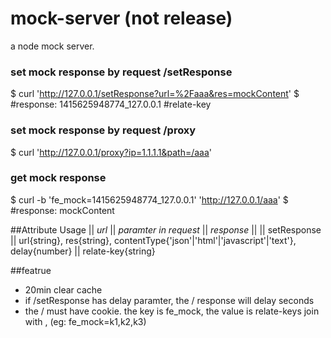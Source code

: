mock-server (not release)
===========

a node mock server.

### set mock response by request /setResponse
$ curl 'http://127.0.0.1/setResponse?url=%2Faaa&res=mockContent'
$ #response: 1415625948774_127.0.0.1  #relate-key

### set mock response by request /proxy
$ curl 'http://127.0.0.1/proxy?ip=1.1.1.1&path=/aaa'

### get mock response
$ curl -b 'fe_mock=1415625948774_127.0.0.1' 'http://127.0.0.1/aaa'
$ #response: mockContent

##Attribute Usage
|| *url* || *paramter in request* || *response* ||
|| setResponse || url{string}, res{string}, contentType{'json'|'html'|'javascript'|'text'}, delay{number} || relate-key{string}

##featrue
* 20min clear cache
* if /setResponse has delay paramter, the / response will delay seconds
* the / must have cookie. the key is fe_mock, the value is relate-keys join with , (eg: fe_mock=k1,k2,k3)

